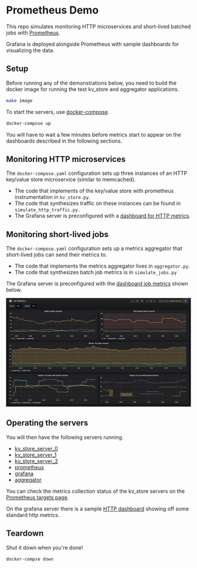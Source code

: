 # Prometheus Demo

This repo simulates monitoring HTTP microservices and short-lived batched jobs with [Prometheus](prometheus.io).

Grafana is deployed alongside Prometheus with sample dashboards for visualizing the data.

## Setup

Before running any of the demonstrations below, you need to build the docker image for running the test kv_store and aggregator applications.

```bash
make image
```

To start the servers, use [docker-compose](https://docs.docker.com/compose/).

```bash
docker-compose up
```

You will have to wait a few minutes before metrics start to appear on the dashboards described in the following sections.

## Monitoring HTTP microservices

The `docker-compose.yaml` configuration sets up three instances of an HTTP key/value store microservice (similar to memcached).

* The code that implements of the key/value store with prometheus instrumentation in `kv_store.py`.
* The code that synthesizes traffic on these instances can be found in `simulate_http_traffic.py.`
* The Grafana server is preconfigured with a [dashboard for HTTP metrics](http://localhost:3000/d/Xq2D8b3kz/http-metrics?refresh=10s&orgId=1).

## Monitoring short-lived jobs

The `docker-compose.yaml` configuration sets up a metrics aggregator that short-lived jobs can send their metrics to.

* The code that implements the metrics aggregator lives in `aggregator.py`.
* The code that synthesizes batch job metrics is in `simulate_jobs.py`

The Grafana server is preconfigured with the [dashboard job metrics](http://localhost:3000/d/RcrJyiRiz/job-statistics?refresh=30s&orgId=1) shown below.

![jobs dashboard!](https://github.com/chanzuckerberg/prometheus-demo/blob/master/static/jobs_dashboard.png?raw=true)

## Operating the servers

You will then have the following servers running.

* [kv_store_server_0](http://localhost:8080/health)
* [kv_store_server_1](http://localhost:8081/health)
* [kv_store_server_2](http://localhost:8082/health)
* [prometheus](http://localhost:9090)
* [grafana](http://localhost:3000)
* [aggregator](http://localhost:5000/health)

You can check the metrics collection status of the kv_store servers on the [Prometheus targets page](http://localhost:9090/targets).

On the grafana server there is a sample [HTTP dashboard](http://localhost:3000/d/Xq2D8b3kz/http-metrics?orgId=1) showing off some standard http metrics.

## Teardown

Shut it down when you're done!

```bash
docker-compse down
```
